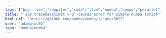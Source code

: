 ```yaml
---
tags: ["bug---ice","compiler","cuda","llvm","numba","numpy","parallel","python"]
title: "`sys.tracebacklimit = 0` causes error for simple numba script"
html_url: "https://github.com/numba/numba/issues/9822"
user: "adamglos92"
repo: "numba/numba"
---
```


